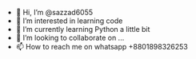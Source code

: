 - 👋 Hi, I’m @sazzad6055
- 👀 I’m interested in learning code
- 🌱 I’m currently learning Python a little bit
- 💞️ I’m looking to collaborate on ...
- 📫 How to reach me on whatsapp +8801898326253


<!---
sazzad6055/sazzad6055 is a ✨ special ✨ repository because its `README.md` (this file) appears on your GitHub profile.
You can click the Preview link to take a look at your changes.
--->
